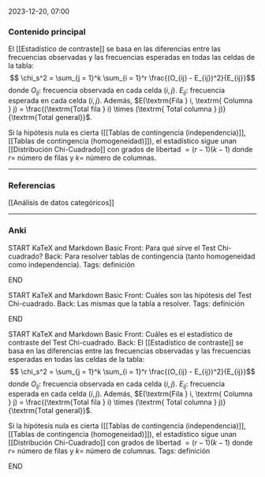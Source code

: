 2023-12-20, 07:00
### Contenido principal

El [[Estadístico de contraste]] se basa en las diferencias entre las frecuencias observadas y las frecuencias esperadas en todas las celdas de la tabla:
$$ \chi_s^2 = \sum_{j = 1}^k \sum_{i = 1}^r \frac{(O_{ij} - E_{ij})^2}{E_{ij}}$$
donde
$O_{ij}:$ frecuencia observada en cada celda $(i,j)$.
$E_{ij}:$ frecuencia esperada en cada celda $(i,j)$. Además, $E(\textrm{Fila } i, \textrm{ Columna } j) = \frac{(\textrm{Total fila } i) \times (\textrm{ Total columna } j)}{\textrm{Total general}}$.

Si la hipótesis nula es cierta ([[Tablas de contingencia (independencia)]], [[Tablas de contingencia (homogeneidad)]]), el estadístico sigue unan [[Distribución Chi-Cuadrado]] con grados de libertad $= (r-1)(k-1)$ donde $r =$ número de filas y $k =$ número de columnas.

--- 
### Referencias

[[Análisis de datos categóricos]]

---
### Anki

START
KaTeX and Markdown Basic
Front: Para qué sirve el Test Chi-cuadrado?
Back: Para resolver tablas de contingencia (tanto homogeneidad como independencia).
Tags: definición
<!--ID: 1704112215899-->
END

START
KaTeX and Markdown Basic
Front: Cuáles son las hipótesis del Test Chi-cuadrado.
Back: Las mismas que la tabla a resolver.
Tags: definición
<!--ID: 1704112215909-->
END

START
KaTeX and Markdown Basic
Front: Cuáles es el estadístico de contraste del Test Chi-cuadrado.
Back: El [[Estadístico de contraste]] se basa en las diferencias entre las frecuencias observadas y las frecuencias esperadas en todas las celdas de la tabla:
$$ \chi_s^2 = \sum_{j = 1}^k \sum_{i = 1}^r \frac{(O_{ij} - E_{ij})^2}{E_{ij}}$$
donde
$O_{ij}:$ frecuencia observada en cada celda $(i,j)$.
$E_{ij}:$ frecuencia esperada en cada celda $(i,j)$. Además, $E(\textrm{Fila } i, \textrm{ Columna } j) = \frac{(\textrm{Total fila } i) \times (\textrm{ Total columna } j)}{\textrm{Total general}}$.

Si la hipótesis nula es cierta ([[Tablas de contingencia (independencia)]], [[Tablas de contingencia (homogeneidad)]]), el estadístico sigue unan [[Distribución Chi-Cuadrado]] con grados de libertad $= (r-1)(k-1)$ donde $r =$ número de filas y $k =$ número de columnas.
Tags: definición
<!--ID: 1704112215914-->
END